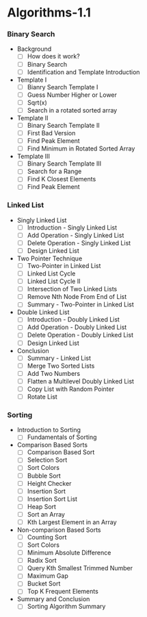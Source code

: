 # Algorithms-1.1

### Binary Search

* Background
    - [ ] How does it work?
    - [ ] Binary Search
    - [ ] Identification and Template Introduction
    
* Template I
    - [ ] Bianry Search Template I
    - [ ] Guess Number Higher or Lower
    - [ ] Sqrt(x)
    - [ ] Search in a rotated sorted array

* Template II
    - [ ] Binary Search Template II
    - [ ] First Bad Version
    - [ ] Find Peak Element
    - [ ] Find Minimum in Rotated Sorted Array

* Template III
  - [ ] Binary Search Template III
  - [ ] Search for a Range
  - [ ] Find K Closest Elements
  - [ ] Find Peak Element

### Linked List

* Singly Linked List
  - [ ] Introduction - Singly Linked List
  - [ ] Add Operation - Singly Linked List
  - [ ] Delete Operation - Singly Linked List
  - [ ] Design Linked List

* Two Pointer Technique
  - [ ] Two-Pointer in Linked List
  - [ ] Linked List Cycle
  - [ ] Linked List Cycle II
  - [ ] Intersection of Two Linked Lists
  - [ ] Remove Nth Node From End of List
  - [ ] Summary - Two-Pointer in Linked List

* Double Linked List
  - [ ] Introduction - Doubly Linked List
  - [ ] Add Operation - Doubly Linked List
  - [ ] Delete Operation - Doubly Linked List
  - [ ] Design Linked List

* Conclusion
  - [ ] Summary - Linked List
  - [ ] Merge Two Sorted Lists
  - [ ] Add Two Numbers
  - [ ] Flatten a Multilevel Doubly Linked List
  - [ ] Copy List with Random Pointer
  - [ ] Rotate List

### Sorting

* Introduction to Sorting
  - [ ] Fundamentals of Sorting

* Comparison Based Sorts
  - [ ] Comparison Based Sort
  - [ ] Selection Sort
  - [ ] Sort Colors
  - [ ] Bubble Sort
  - [ ] Height Checker
  - [ ] Insertion Sort
  - [ ] Insertion Sort List
  - [ ] Heap Sort
  - [ ] Sort an Array
  - [ ] Kth Largest Element in an Array

* Non-comparison Based Sorts
  - [ ] Counting Sort
  - [ ] Sort Colors
  - [ ] Minimum Absolute Difference
  - [ ] Radix Sort
  - [ ] Query Kth Smallest Trimmed Number
  - [ ] Maximum Gap
  - [ ] Bucket Sort
  - [ ] Top K Frequent Elements

* Summary and Conclusion
  - [ ] Sorting Algorithm Summary